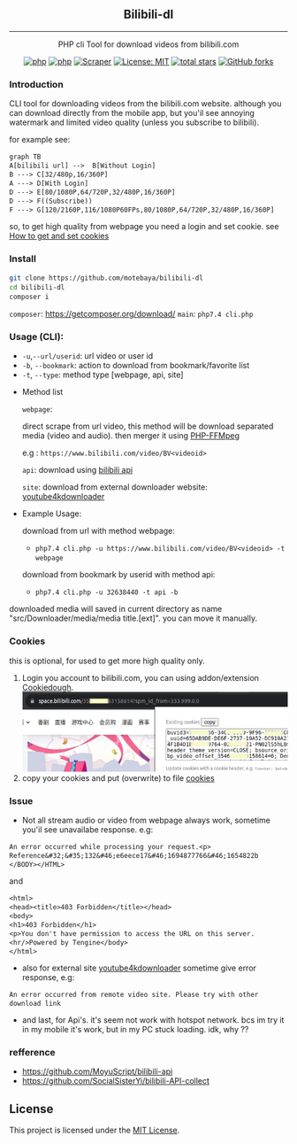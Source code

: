 <div align="center">
    <h2>Bilibili-dl</h2>

---

PHP cli Tool for download videos from bilibili.com

[![php](https://img.shields.io/badge/php-7.4.33-purple?logo=php&logoColor=white)](https://www.php.net/releases/#7.4.33)
[![php](https://img.shields.io/badge/bilibili-api-orange?logo=Fireship&logoColor=white)](https://github.com/MoyuScript/bilibili-api)
[![Scraper](https://img.shields.io/badge/page-scrapper-blue?logo=strapi&logoColor=blue)](#)
[![License: MIT](https://img.shields.io/badge/License-MIT-red.svg?logo=github)](https://opensource.org/licenses/MIT)
[![total stars](https://img.shields.io/github/stars/motebaya/bilibili-dl.svg?style=social)](https://github.com/motebaya/Picuki/stargazers)
[![GitHub forks](https://img.shields.io/github/forks/motebaya/bilibili-dl.svg?style=social)](https://github.com/motebaya/Picuki/network/members)

</div>

### Introduction

CLI tool for downloading videos from the bilibili.com website. although you can download directly from the mobile app, but you'il see annoying watermark and limited video quality (unless you subscribe to bilibili).

for example see:

```mermaid
graph TB
A[bilibili url] -->  B[Without Login]
B ---> C[32/480p,16/360P]
A ---> D[With Login]
D ---> E[80/1080P,64/720P,32/480P,16/360P]
D ---> F((Subscribe))
F ---> G[120/2160P,116/1080P60FPs,80/1080P,64/720P,32/480P,16/360P]

```

so, to get high quality from webpage you need a login and set cookie. see [How to get and set cookies](#Cookies)

### Install

```bash
git clone https://github.com/motebaya/bilibili-dl
cd bilibili-dl
composer i
```

`composer`: https://getcomposer.org/download/
`main`: `php7.4 cli.php`

### Usage (CLI):

- `-u`,`--url/userid`: url video or user id
- `-b`, `--bookmark`: action to download from bookmark/favorite list
- `-t`, `--type`: method type [webpage, api, site]

* Method list

  `webpage`:

  direct scrape from url video,
  this method will be download separated media (video and audio).
  then merger it using [PHP-FFMpeg](https://github.com/PHP-FFMpeg/PHP-FFMpeg)

  e.g : `https://www.bilibili.com/video/BV<videoid>`

  `api`: download using [bilibili api](https://socialsisteryi.github.io/bilibili-API-collect/)

  `site`: download from external downloader website: [youtube4kdownloader](https://youtube4kdownloader.com/)

- Example Usage:

  download from url with method webpage:

  - `php7.4 cli.php -u https://www.bilibili.com/video/BV<videoid> -t webpage`

  download from bookmark by userid with method api:

  - `php7.4 cli.php -u 32638440 -t api -b`

downloaded media will saved in current directory as name "src/Downloader/media/media title.[ext]".
you can move it manually.

### Cookies

this is optional, for used to get more high quality only.

1. Login you account to bilibili.com, you can using addon/extension [Cookiedough](https://chrome.google.com/webstore/detail/cookiedough/hacigcgfiefikmkmmmncaiaijoffndpl).
   ![example](src/Images/cookies-get-example.png)
2. copy your cookies and put (overwrite) to file [cookies](cookies)

### Issue

- Not all stream audio or video from webpage always work, sometime you'il see unavailabe response. e.g:

```<HTML><HEAD><TITLE>Error</TITLE></HEAD><BODY>
An error occurred while processing your request.<p>
Reference&#32;&#35;132&#46;e6eece17&#46;1694877766&#46;1654822b
</BODY></HTML>
```

and

```<!DOCTYPE HTML PUBLIC "-//IETF//DTD HTML 2.0//EN">
<html>
<head><title>403 Forbidden</title></head>
<body>
<h1>403 Forbidden</h1>
<p>You don't have permission to access the URL on this server.<hr/>Powered by Tengine</body>
</html>
```

- also for external site [youtube4kdownloader](https://youtube4kdownloader.com/) sometime give error response, e.g:

```
An error occurred from remote video site. Please try with other download link
```

- and last, for Api's. it's seem not work with hotspot network. bcs im try it in my mobile it's work, but in my PC stuck loading. idk, why ??

### refference

- https://github.com/MoyuScript/bilibili-api
- https://github.com/SocialSisterYi/bilibili-API-collect

## License

This project is licensed under the [MIT License](LICENSE).
